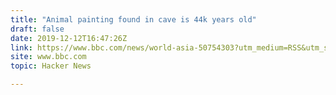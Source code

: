 ```yaml
---
title: "Animal painting found in cave is 44k years old"
draft: false
date: 2019-12-12T16:47:26Z
link: https://www.bbc.com/news/world-asia-50754303?utm_medium=RSS&utm_source=hune
site: www.bbc.com
topic: Hacker News  

---
```

